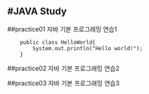 #JAVA Study
---------------------------------
##practice01
자바 기본 프로그래밍 연습1
	
```
	public class HelloWorld{
		System.out.println("Hello world!");
	}
```
	
##practice02
자바 기본 프로그래밍 연습2
	
##practice03
자바 기본 프로그래밍 연습3